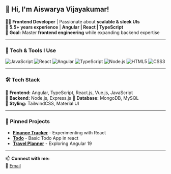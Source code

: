 ## 🚀 Hi, I'm Aiswarya Vijayakumar!  

👩‍💻 **Frontend Developer** | Passionate about **scalable & sleek UIs**  
📅 **5.5+ years experience** | **Angular | React | TypeScript**  
🎯 **Goal:** Master **frontend engineering** while expanding backend expertise  

---

### 🚀 Tech & Tools I Use
![JavaScript](https://img.shields.io/badge/JavaScript-F7DF1E?style=for-the-badge&logo=javascript&logoColor=black)
![React](https://img.shields.io/badge/React-20232A?style=for-the-badge&logo=react&logoColor=61DAFB)
![Angular](https://img.shields.io/badge/Angular-DD0031?style=for-the-badge&logo=angular&logoColor=white)
![TypeScript](https://img.shields.io/badge/TypeScript-007ACC?style=for-the-badge&logo=typescript&logoColor=white)
![Node.js](https://img.shields.io/badge/Node.js-43853D?style=for-the-badge&logo=node.js&logoColor=white)
![HTML5](https://img.shields.io/badge/HTML5-E34F26?style=for-the-badge&logo=html5&logoColor=white)
![CSS3](https://img.shields.io/badge/CSS3-1572B6?style=for-the-badge&logo=css3&logoColor=white)

---

### 🛠 Tech Stack
🔹 **Frontend:** Angular, TypeScript, React.js, Vue.js, JavaScript  
🔹 **Backend:** Node.js, Express.js
🔹 **Database:** MongoDB, MySQL  
🔹 **Styling:** TailwindCSS, Material UI  

---

### 📌 Pinned Projects
- [**Finance Tracker**](https://github.com/aiswarya-vijayakumar/finance-tracker) - Experimenting with React
- [**Todo**](https://github.com/aiswarya-vijayakumar/react-playground/tree/main/todo-app) - Basic Todo App in react
- [**Travel Planner**](https://github.com/aiswarya-vijayakumar/travel-planner) - Exploring Angular 19

---

📫 **Connect with me:**  
📧 [Email](mailto:aiswarya.s.vijayakumar@gmail.com)
